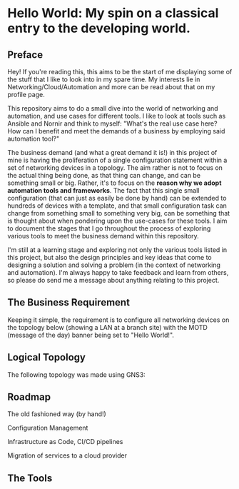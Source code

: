 # Hello World: My spin on a classical entry to the developing world.

## Preface

Hey! If you're reading this, this aims to be the start of me displaying some of the stuff that I like to look into in my spare time. My interests lie in Networking/Cloud/Automation and more can be read about that on my profile page.

This repository aims to do a small dive into the world of networking and automation, and use cases for different tools. I like to look at tools such as Ansible and Nornir and think to myself: "What's the real use case here? How can I benefit and meet the demands of a business by employing said automation tool?"

The business demand (and what a great demand it is!) in this project of mine is having the proliferation of a single configuration statement within a set of networking devices in a topology. The aim rather is not to focus on the actual thing being done, as that thing can change, and can be something small or big. Rather, it's to focus on the **reason why we adopt automation tools and frameworks**. The fact that this single small configuration (that can just as easily be done by hand) can be extended to hundreds of devices with a template, and that small configuration task can change from something small to something very big, can be something that is thought about when pondering upon the use-cases for these tools. I aim to document the stages that I go throughout the process of exploring various tools to meet the business demand within this repository.

I'm still at a learning stage and exploring not only the various tools listed in this project, but also the design principles and key ideas that come to designing a solution and solving a problem (in the context of networking and automation). I'm always happy to take feedback and learn from others, so please do send me a message about anything relating to this project.

## The Business Requirement

Keeping it simple, the requirement is to configure all networking devices on the topology below (showing a LAN at a branch site) with the MOTD (message of the day) banner being set to "Hello World!".


## Logical Topology

The following topology was made using GNS3:


## Roadmap

The old fashioned way (by hand!)

Configuration Management

Infrastructure as Code, CI/CD pipelines

Migration of services to a cloud provider


## The Tools
